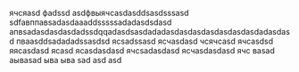 ячсяasd
фadssd
asdфвыячсasdasddsasdsssasd
sdfавппавsadasdaaaddsssssadadasdsdasd
апвsadasdasdasdadssdqqadasdsasdadadasdasdasdasdasdasdasdadasdasd
пваasddsadadadssasdsd
ясsadssasd
ясчasdasd
чсячсasd
ячсasdsd
яясasdasd
ясasd
ясasdasdasd
ячсsadasdasd
ясчasdasdasd
ячс
ваsad
аываsad
ыва
ыва
sad
asd
asd

